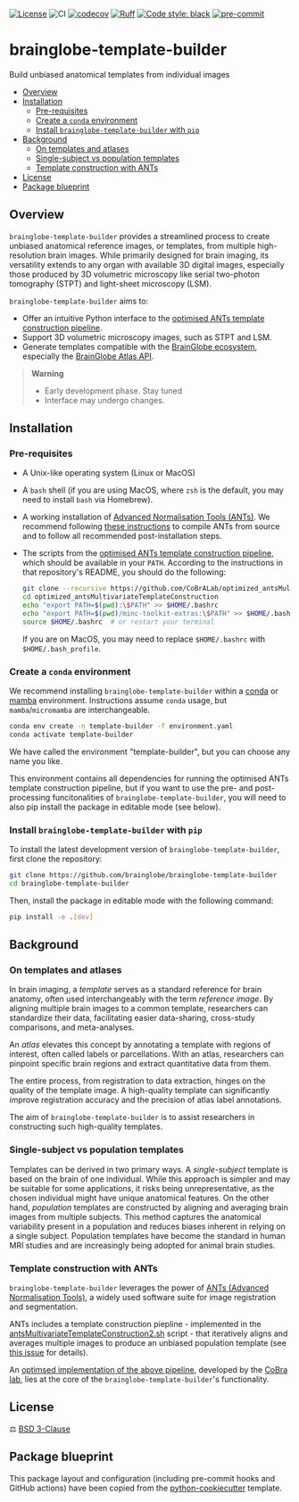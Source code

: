 [![License](https://img.shields.io/badge/License-BSD_3--Clause-orange.svg)](https://opensource.org/licenses/BSD-3-Clause)
![CI](https://img.shields.io/github/actions/workflow/status/brainglobe/brainglobe-template-builder/test_and_deploy.yml?label=CI)
[![codecov](https://codecov.io/gh/brainglobe/brainglobe-template-builder/branch/main/graph/badge.svg?token=P8CCH3TI8K)](https://codecov.io/gh/brainglobe/brainglobe-template-builder)
[![Ruff](https://img.shields.io/endpoint?url=https://raw.githubusercontent.com/charliermarsh/ruff/main/assets/badge/v0.json)](https://github.com/charliermarsh/ruff)
[![Code style: black](https://img.shields.io/badge/code%20style-black-000000.svg)](https://github.com/python/black)
[![pre-commit](https://img.shields.io/badge/pre--commit-enabled-brightgreen?logo=pre-commit&logoColor=white)](https://github.com/pre-commit/pre-commit)

# brainglobe-template-builder
Build unbiased anatomical templates from individual images

- [Overview](#overview)
- [Installation](#installation)
  - [Pre-requisites](#pre-requisites)
  - [Create a `conda` environment](#create-a-conda-environment)
  - [Install `brainglobe-template-builder` with `pip`](#install-brainglobe-template-builder-with-pip)
- [Background](#background)
  - [On templates and atlases](#on-templates-and-atlases)
  - [Single-subject vs population templates](#single-subject-vs-population-templates)
  - [Template construction with ANTs](#template-construction-with-ants)
- [License](#license)
- [Package blueprint](#package-blueprint)

## Overview

`brainglobe-template-builder` provides a streamlined process to create unbiased anatomical reference images, or templates, from multiple high-resolution brain images. While primarily designed for brain imaging, its versatility extends to any organ with available 3D digital images, especially those produced by 3D volumetric microscopy like serial two-photon tomography (STPT) and light-sheet microscopy (LSM).

`brainglobe-template-builder` aims to:
- Offer an intuitive Python interface to the [optimised ANTs template construction pipeline](#template-construction-with-ants).
- Support 3D volumetric microscopy images, such as STPT and LSM.
- Generate templates compatible with the [BrainGlobe ecosystem](https://brainglobe.info/), especially the [BrainGlobe Atlas API](https://brainglobe.info/documentation/bg-atlasapi/index.html).

> **Warning**
> - Early development phase. Stay tuned
> - Interface may undergo changes.

## Installation

### Pre-requisites

- A Unix-like operating system (Linux or MacOS)
- A `bash` shell (if you are using MacOS, where `zsh` is the default, you may need to install `bash` via Homebrew).
- A working installation of [Advanced Normalisation Tools (ANTs)](http://stnava.github.io/ANTs/). We recommend following [these instructions](https://github.com/ANTsX/ANTs/wiki/Compiling-ANTs-on-Linux-and-Mac-OS) to compile ANTs from source and to follow all recommended post-installation steps.
- The scripts from the [optimised ANTs template construction pipeline](https://github.com/CoBrALab/optimized_antsMultivariateTemplateConstruction/tree/master), which should be available in your `PATH`. According to the instructions in that repository's README, you should do the following:

  ```sh
  git clone --recursive https://github.com/CoBrALab/optimized_antsMultivariateTemplateConstruction.git
  cd optimized_antsMultivariateTemplateConstruction
  echo "export PATH=$(pwd):\$PATH" >> $HOME/.bashrc
  echo "export PATH=$(pwd)/minc-toolkit-extras:\$PATH" >> $HOME/.bashrc
  source $HOME/.bashrc  # or restart your terminal
  ```

  If you are on MacOS, you may need to replace `$HOME/.bashrc` with `$HOME/.bash_profile`.



### Create a `conda` environment
We recommend installing `brainglobe-template-builder` within a [conda](https://docs.conda.io/en/latest/) or [mamba](https://mamba.readthedocs.io/en/latest/index.html) environment. Instructions assume `conda` usage, but `mamba`/`micromamba` are interchangeable.


```sh
conda env create -n template-builder -f environment.yaml
conda activate template-builder
```

We have called the environment "template-builder", but you can choose any name you like.

This environment contains all dependencies for running the optimised ANTs template construction pipeline, but if you want to use the pre- and
post-processing funcitonalities of `brainglobe-template-builder`, you will need to also pip install the package in editable mode (see below).

### Install `brainglobe-template-builder` with `pip`


To install the latest development version of `brainglobe-template-builder`, first clone the repository:

```sh
git clone https://github.com/brainglobe/brainglobe-template-builder
cd brainglobe-template-builder
```

Then, install the package in editable mode with the following command:

```sh
pip install -e .[dev]
```

## Background

### On templates and atlases

In brain imaging, a *template* serves as a standard reference for brain anatomy, often used interchangeably with the term *reference image*. By aligning multiple brain images to a common template, researchers can standardize their data, facilitating easier data-sharing, cross-study comparisons, and meta-analyses.

An *atlas* elevates this concept by annotating a template with regions of interest, often called labels or parcellations. With an atlas, researchers can pinpoint specific brain regions and extract quantitative data from them.

The entire process, from registration to data extraction, hinges on the quality of the template image. A high-quality template can significantly improve registration accuracy and the precision of atlas label annotations.

The aim of `brainglobe-template-builder` is to assist researchers in constructing such high-quality templates.

### Single-subject vs population templates

Templates can be derived in two primary ways. A *single-subject* template is based on the brain of one individual. While this approach is simpler and may be suitable for some applications, it risks being unrepresentative, as the chosen individual might have unique anatomical features. On the other hand, *population* templates are constructed by aligning and averaging brain images from multiple subjects. This method captures the anatomical variability present in a population and reduces biases inherent in relying on a single subject. Population templates have become the standard in human MRI studies and are increasingly being adopted for animal brain studies.

### Template construction with ANTs
`brainglobe-template-builder` leverages the power of [ANTs (Advanced Normalisation Tools)](http://stnava.github.io/ANTs/), a widely used software suite for image registration and segmentation.

ANTs includes a template construction piepline - implemented in the [antsMultivariateTemplateConstruction2.sh](https://github.com/ANTsX/ANTs/blob/master/Scripts/antsMultivariateTemplateConstruction2.sh) script - that iteratively aligns and averages multiple images to produce an unbiased population template (see [this issue](https://github.com/ANTsX/ANTs/issues/520) for details).

An [optimsed implementation of the above pipeline](https://github.com/CoBrALab/optimized_antsMultivariateTemplateConstruction/tree/master), developed by the [CoBra lab](https://www.cobralab.ca/), lies at the core of the `brainglobe-template-builder`'s functionality.

## License
⚖️ [BSD 3-Clause](https://opensource.org/license/bsd-3-clause/)

## Package blueprint
This package layout and configuration (including pre-commit hooks and GitHub actions) have been copied from the [python-cookiecutter](https://github.com/neuroinformatics-unit/python-cookiecutter) template.
